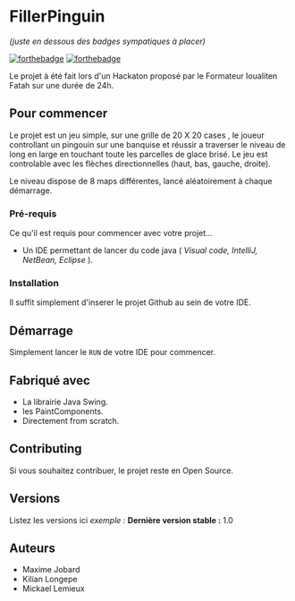 # FillerPinguin
_(juste en dessous des badges sympatiques à placer)_

[![forthebadge](http://forthebadge.com/images/badges/built-with-love.svg)](http://forthebadge.com)  [![forthebadge](http://forthebadge.com/images/badges/powered-by-electricity.svg)](http://forthebadge.com)

Le projet à été fait lors d'un Hackaton proposé par le Formateur Ioualiten Fatah sur une durée de 24h.

## Pour commencer

Le projet est un jeu simple, sur une grille de 20 X 20 cases , le joueur controllant un pingouin sur une banquise et réussir a traverser le niveau de long en large en touchant toute les parcelles de glace brisé.
Le jeu est controlable avec les flèches directionnelles (haut, bas, gauche, droite).

Le niveau dispose de 8 maps différentes, lancé aléatoirement à chaque démarrage.

### Pré-requis

Ce qu'il est requis pour commencer avec votre projet...

- Un IDE permettant de lancer du code java ( _Visual code, IntelliJ, NetBean, Eclipse_ ).

### Installation

Il suffit simplement d'inserer le projet Github au sein de votre IDE.


## Démarrage

 Simplement lancer le ``RUN`` de votre IDE pour commencer.

## Fabriqué avec

- La librairie Java Swing.
- les PaintComponents.
- Directement from scratch.

## Contributing

Si vous souhaitez contribuer, le projet reste en Open Source.

## Versions
Listez les versions ici 
_exemple :_
**Dernière version stable :** 1.0

## Auteurs
- Maxime Jobard
- Kilian Longepe
- Mickael Lemieux




